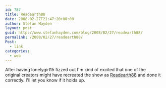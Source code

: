 ```yaml
---
id: 787
title: Readearth88
date: 2008-02-27T21:47:20+00:00
author: Stefan Hayden
layout: post
guid: http://www.stefanhayden.com/blog/2008/02/27/readearth88/
permalink: /2008/02/27/readearth88/
Post:
  - link
categories:
  - web
---
```

After having lonelygirl15 fizzed out I'm kind of excited that one of the original creators might have recreated the show as <a href="http://www.redearth88.com">Readearth88</a> and done it correctly. I'll let you know if it holds up.